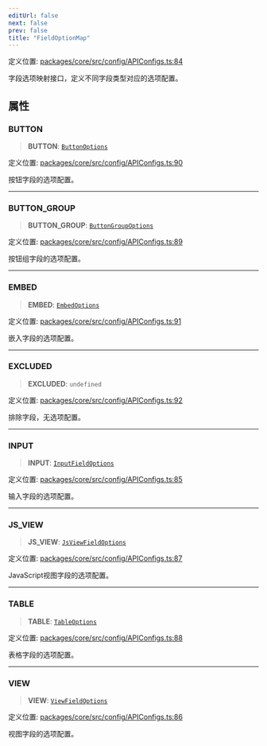 ```yaml
---
editUrl: false
next: false
prev: false
title: "FieldOptionMap"
---
```


定义位置: [packages/core/src/config/APIConfigs.ts:84](https://github.com/mProjectsCode/obsidian-meta-bind-plugin/blob/6e87907d27dd07b6437b63c980b11d2bfef62599/packages/core/src/config/APIConfigs.ts#L84)

字段选项映射接口，定义不同字段类型对应的选项配置。

## 属性

### BUTTON

> **BUTTON**: [`ButtonOptions`](/obsidian-meta-bind-plugin-docs/api/interfaces/buttonoptions/)

定义位置: [packages/core/src/config/APIConfigs.ts:90](https://github.com/mProjectsCode/obsidian-meta-bind-plugin/blob/6e87907d27dd07b6437b63c980b11d2bfef62599/packages/core/src/config/APIConfigs.ts#L90)

按钮字段的选项配置。

***

### BUTTON\_GROUP

> **BUTTON\_GROUP**: [`ButtonGroupOptions`](/obsidian-meta-bind-plugin-docs/api/interfaces/buttongroupoptions/)

定义位置: [packages/core/src/config/APIConfigs.ts:89](https://github.com/mProjectsCode/obsidian-meta-bind-plugin/blob/6e87907d27dd07b6437b63c980b11d2bfef62599/packages/core/src/config/APIConfigs.ts#L89)

按钮组字段的选项配置。

***

### EMBED

> **EMBED**: [`EmbedOptions`](/obsidian-meta-bind-plugin-docs/api/interfaces/embedoptions/)

定义位置: [packages/core/src/config/APIConfigs.ts:91](https://github.com/mProjectsCode/obsidian-meta-bind-plugin/blob/6e87907d27dd07b6437b63c980b11d2bfef62599/packages/core/src/config/APIConfigs.ts#L91)

嵌入字段的选项配置。

***

### EXCLUDED

> **EXCLUDED**: `undefined`

定义位置: [packages/core/src/config/APIConfigs.ts:92](https://github.com/mProjectsCode/obsidian-meta-bind-plugin/blob/6e87907d27dd07b6437b63c980b11d2bfef62599/packages/core/src/config/APIConfigs.ts#L92)

排除字段，无选项配置。

***

### INPUT

> **INPUT**: [`InputFieldOptions`](/obsidian-meta-bind-plugin-docs/api/interfaces/inputfieldoptions/)

定义位置: [packages/core/src/config/APIConfigs.ts:85](https://github.com/mProjectsCode/obsidian-meta-bind-plugin/blob/6e87907d27dd07b6437b63c980b11d2bfef62599/packages/core/src/config/APIConfigs.ts#L85)

输入字段的选项配置。

***

### JS\_VIEW

> **JS\_VIEW**: [`JsViewFieldOptions`](/obsidian-meta-bind-plugin-docs/api/interfaces/jsviewfieldoptions/)

定义位置: [packages/core/src/config/APIConfigs.ts:87](https://github.com/mProjectsCode/obsidian-meta-bind-plugin/blob/6e87907d27dd07b6437b63c980b11d2bfef62599/packages/core/src/config/APIConfigs.ts#L87)

JavaScript视图字段的选项配置。

***

### TABLE

> **TABLE**: [`TableOptions`](/obsidian-meta-bind-plugin-docs/api/interfaces/tableoptions/)

定义位置: [packages/core/src/config/APIConfigs.ts:88](https://github.com/mProjectsCode/obsidian-meta-bind-plugin/blob/6e87907d27dd07b6437b63c980b11d2bfef62599/packages/core/src/config/APIConfigs.ts#L88)

表格字段的选项配置。

***

### VIEW

> **VIEW**: [`ViewFieldOptions`](/obsidian-meta-bind-plugin-docs/api/interfaces/viewfieldoptions/)

定义位置: [packages/core/src/config/APIConfigs.ts:86](https://github.com/mProjectsCode/obsidian-meta-bind-plugin/blob/6e87907d27dd07b6437b63c980b11d2bfef62599/packages/core/src/config/APIConfigs.ts#L86)

视图字段的选项配置。
